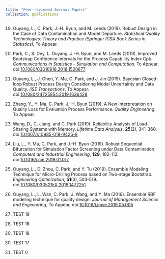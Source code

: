 ```yaml
---
title: "Peer-reviewed Journal Papers"
collection: publications
---
```

<!-- YEAR 2019 -->
19. Ouyang, L., C. Park, J.-H. Byun, and M. Leeds (2019). Robust Design in the Case of Data Contamination and Model Departure.
_Statistical Quality Technologies: Theory and Practice (Springer ICSA Book Series in Statistics)_, To Appear.

19. Park, C., S. Dey, L. Ouyang, J.-H. Byun, and M. Leeds (2019).
Improved Bootstrap Confidence Intervals for the Process Capability Index Cpk.
_Communications in Statistics - Simulation and Computation_,
To Appear.
doi:[10.1080/03610918.2018.1520877](https://doi.org/10.1080/03610918.2018.1520877)

19. Ouyang, L., J. Chen, Y. Ma, C. Park, and J. Jin (2019).
Bayesian Closed-loop Robust Process Design Considering Model Uncertainty and Data Quality.
_IISE Transactions_,
To Appear.
doi:[10.1080/24725854.2019.1636428](https://doi.org/10.1080/24725854.2019.1636428)

19. Zhang, Y., Y. Ma, C. Park, J.-H. Byun (2019).
 A New Interpretation on Quality Loss for Evaluation Process Performance.
_Quality Engineering_, To Appear.

19.  Wang, D., C. Jiang, and C. Park (2019).
Reliability Analysis of Load-Sharing Systems with Memory.
_Lifetime Data Analysis_,  **25**(2), 341-360.
doi:[10.1007/s10985-018-9425-8](https://doi.org/10.1007/s10985-018-9425-8)

19.  Liu, L., Y. Ma, C. Park, and J.-H. Byun (2019).
Robust Sequential Bifurcation for Simulation Factor Screening under Data Contamination.
_Computers and Industrial Engineering_, **129**, 102-112.
doi:[10.1016/j.cie.2019.01.017](https://doi.org/10.1016/j.cie.2019.01.017)

19. Ouyang, L., D. Zhou, C. Park, and  Y. Tu (2019).
Ensemble Modeling Technique for Micro-Drilling Process based on Two-stage Bootstrap.
_Engineering Optimization_, **51**(3), 503-519.
doi:[10.1080/0305215X.2018.1472251](https://doi.org/10.1080/0305215X.2018.1472251)

19. Ouyang, L., L. Wan, C. Park, J. Wang, and Y. Ma (2019).
Ensemble RBF modeling technique for quality design.
_Journal of Management Science and Engineering_, To Appear,
doi:[10.1016/j.jmse.2019.05.005](https://doi.org/10.1016/j.jmse.2019.05.005)

19. TEST 19   

18. TEST 18

18. TEST 18 

17. TEST 17 


0. TEST 0 


